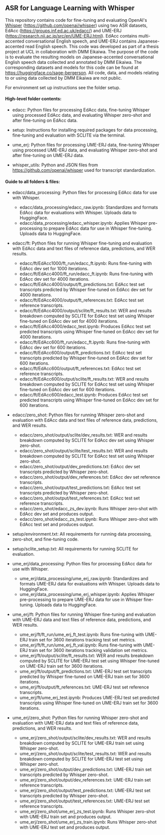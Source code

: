 ## ASR for Language Learning with Whisper

This repository contains code for fine-tuning and evaluating OpenAI's [Whisper](https://github.com/openai/whisper) (https://github.com/openai/whisper) using two ASR datasets, EdAcc (https://groups.inf.ed.ac.uk/edacc/) and UME-ERJ (https://research.nii.ac.jp/src/en/UME-ERJ.html). EdAcc contains multi-accented conversational English speech, and UME-ERJ contains Japanese-accented read English speech. This code was developed as part of a thesis project at UCL in collaboration with DMM Eikaiwa. The purpose of the code is to evaluate the resulting models on Japanese-accented conversational English speech data collected and annotated by DMM Eikaiwa. The corresponding datasets and models for this code can be found at https://huggingface.co/sage-bergerson. All code, data, and models relating to or using data collected by DMM Eikaiwa are not public.   

For environment set up instructions see the folder setup.  

#### High-level folder contents:

- edacc: Python files for processing EdAcc data, fine-tuning Whisper using processed EdAcc data, and evaluating Whisper zero-shot and after fine-tuning on EdAcc data.   

- setup: Instructions for installing required packages for data processing, fine-tuning and evaluation with SCLITE via the terminal.  

- ume_erj: Python files for processing UME-ERJ data, fine-tuning Whisper using processed UME-ERJ data, and evaluating Whisper zero-shot and after fine-tuning on UME-ERJ data.   

- whisper_utils: Python and JSON files from https://github.com/openai/whisper used for transcript standardization.

#### Guide to all folders & files:

- edacc/data_processing: Python files for processing EdAcc data for use with Whisper.  

  - edacc/data_processing/edacc_raw.ipynb: Standardizes and formats EdAcc data for evaluations with Whisper. Uploads data to HuggingFace.
  - edacc/data_processing/edacc_whisper.ipynb: Applies Whisper pre-processing to prepare EdAcc data for use in Whisper fine-tuning. Uploads data to HuggingFace.  

- edacc/ft: Python files for running Whisper fine-tuning and evaluation with EdAcc data and text files of reference data, predictions, and WER results.

  - edacc/ft/EdAcc1000/ft_run/edacc_ft.ipynb: Runs fine-tuning with EdAcc dev set for 1000 iterations. 
  - edacc/ft/EdAcc4000/ft_run/edacc_ft.ipynb: Runs fine-tuning with EdAcc dev set for 4000 iterations. 
  - edacc/ft/EdAcc4000/output/ft_predictions.txt: EdAcc test set transcripts predicted by Whisper fine-tuned on EdAcc dev set for 4000 iterations.
  - edacc/ft/EdAcc4000/output/ft_references.txt: EdAcc test set reference transcripts.
  - edacc/ft/EdAcc4000/output/sclite/ft_results.txt: WER and results breakdown computed by SCLITE for EdAcc test set using Whisper fine-tuned on EdAcc dev set for 4000 iterations.
  - edacc/ft/EdAcc4000/edacc_test.ipynb: Produces EdAcc test set predicted transcripts using Whisper fine-tuned on EdAcc dev set for 4000 iterations.
  - edacc/ft/EdAcc600/ft_run/edacc_ft.ipynb: Runs fine-tuning with EdAcc dev set for 600 iterations. 
  - edacc/ft/EdAcc600/output/ft_predictions.txt: EdAcc test set transcripts predicted by Whisper fine-tuned on EdAcc dev set for 600 iterations.
  - edacc/ft/EdAcc600/output/ft_references.txt: EdAcc test set reference transcripts.
  - edacc/ft/EdAcc600/output/sclite/ft_results.txt: WER and results breakdown computed by SCLITE for EdAcc test set using Whisper fine-tuned on EdAcc dev set for 600 iterations.
  - edacc/ft/EdAcc600/edacc_test.ipynb: Produces EdAcc test set predicted transcripts using Whisper fine-tuned on EdAcc dev set for 600 iterations.

- edacc/zero_shot: Python files for running Whisper zero-shot and evaluation with EdAcc data and text files of reference data, predictions, and WER results.

  - edacc/zero_shot/output/sclite/dev_results.txt: WER and results breakdown computed by SCLITE for EdAcc dev set using Whisper zero-shot.
  - edacc/zero_shot/output/sclite/test_results.txt: WER and results breakdown computed by SCLITE for EdAcc test set using Whisper zero-shot.
  - edacc/zero_shot/output/dev_predictions.txt: EdAcc dev set transcripts predicted by Whisper zero-shot.
  - edacc/zero_shot/output/dev_references.txt: EdAcc dev set reference transcripts.
  - edacc/zero_shot/output/test_predictions.txt: EdAcc test set transcripts predicted by Whisper zero-shot.
  - edacc/zero_shot/output/test_references.txt: EdAcc test set reference transcripts.
  - edacc/zero_shot/edacc_zs_dev.ipynb: Runs Whisper zero-shot with EdAcc dev set and produces output. 
  - edacc/zero_shot/edacc_zs_test.ipynb: Runs Whisper zero-shot with EdAcc test set and produces output. 

- setup/environment.txt: All requirements for running data processing, zero-shot, and fine-tuning code.
- setup/sclite_setup.txt: All requirements for running SCLITE for evaluation. 

- ume_erj/data_processing: Python files for processing EdAcc data for use with Whisper.

  - ume_erj/data_processing/ume_erj_raw.ipynb: Standardizes and formats UME-ERJ data for evaluations with Whisper. Uploads data to HuggingFace.
  - ume_erj/data_processing/ume_erj_whisper.ipynb: Applies Whisper pre-processing to prepare UME-ERJ data for use in Whisper fine-tuning. Uploads data to HuggingFace.

- ume_erj/ft: Python files for running Whisper fine-tuning and evaluation with UME-ERJ data and text files of reference data, predictions, and WER results.

  - ume_erj/ft/ft_run/ume_erj_ft_test.ipynb: Runs fine-tuning with UME-ERJ train set for 3600 iterations tracking test set metrics. 
  - ume_erj/ft/ft_run/ume_erj_ft_val.ipynb:  Runs fine-tuning with UME-ERJ train set for 3600 iterations tracking validation set metrics. 
  - ume_erj/ft/output/sclite/ft_results.txt: WER and results breakdown computed by SCLITE for UME-ERJ test set using Whisper fine-tuned on UME-ERJ train set for 3600 iterations.
  - ume_erj/ft/output/ft_predictions.txt: UME-ERJ test set transcripts predicted by Whisper fine-tuned on UME-ERJ train set for 3600 iterations.
  - ume_erj/ft/output/ft_references.txt: UME-ERJ test set reference transcripts.
  - ume_erj/ft/ume_erj_test.ipynb: Produces UME-ERJ test set predicted transcripts using Whisper fine-tuned on UME-ERJ train set for 3600 iterations.

- ume_erj/zero_shot: Python files for running Whisper zero-shot and evaluation with UME-ERJ data and text files of reference data, predictions, and WER results.

  - ume_erj/zero_shot/output/sclite/dev_results.txt: WER and results breakdown computed by SCLITE for UME-ERJ train set using Whisper zero-shot.
  - ume_erj/zero_shot/output/sclite/test_results.txt: WER and results breakdown computed by SCLITE for UME-ERJ test set using Whisper zero-shot.
  - ume_erj/zero_shot/output/dev_predictions.txt: UME-ERJ train set transcripts predicted by Whisper zero-shot.
  - ume_erj/zero_shot/output/dev_references.txt: UME-ERJ train set reference transcripts.
  - ume_erj/zero_shot/output/test_predictions.txt: UME-ERJ test set transcripts predicted by Whisper zero-shot.
  - ume_erj/zero_shot/output/test_references.txt: UME-ERJ test set reference transcripts.
  - ume_erj/zero_shot/ume_erj_zs_test.ipynb: Runs Whisper zero-shot with UME-ERJ train set and produces output. 
  - ume_erj/zero_shot/ume_erj_zs_train.ipynb: Runs Whisper zero-shot with UME-ERJ test set and produces output. 
